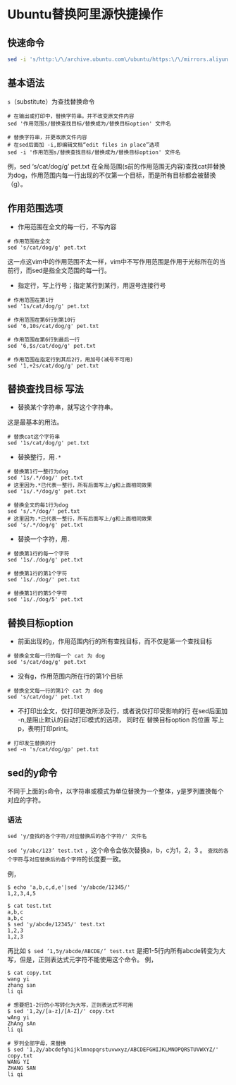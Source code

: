 # Ubuntu替换阿里源快捷操作
## 快速命令

```sh
sed -i 's/http:\/\/archive.ubuntu.com\/ubuntu/https:\/\/mirrors.aliyun.com\/ubuntu/g' /etc/apt/sources.list
```

## 基本语法

`s`（substitute）为查找替换命令

```
# 在输出或打印中，替换字符串。并不改变原文件内容
sed '作用范围s/替换查找目标/替换成为/替换目标option' 文件名

# 替换字符串，并更改原文件内容
# 在sed后面加 -i,即编辑文档“edit files in place”选项
sed -i '作用范围s/替换查找目标/替换成为/替换目标option' 文件名
```

例，sed ‘s/cat/dog/g’ pet.txt
在全局范围(s前的作用范围无内容)查找cat并替换为dog，作用范围内每一行出现的不仅第一个目标，而是所有目标都会被替换（g）。

## 作用范围选项

- 作用范围在全文的每一行，不写内容

```
# 作用范围在全文
sed 's/cat/dog/g' pet.txt
```

这一点这vim中的作用范围不太一样，vim中不写作用范围是作用于光标所在的当前行，而sed是指全文范围的每一行。

- 指定行，写上行号；指定某行到某行，用逗号连接行号

```
# 作用范围在第1行
sed '1s/cat/dog/g' pet.txt

# 作用范围在第6行到第10行
sed '6,10s/cat/dog/g' pet.txt

# 作用范围在第6行到最后一行
sed '6,$s/cat/dog/g' pet.txt

# 作用范围在指定行到其后2行，用加号(减号不可用)
sed '1,+2s/cat/dog/g' pet.txt
```

## 替换查找目标 写法

- 替换某个字符串，就写这个字符串。

这是最基本的用法。

```
# 替换cat这个字符串
sed '1s/cat/dog/g' pet.txt
```

- 替换整行，用`.*`

```
# 替换第1行一整行为dog
sed '1s/.*/dog/' pet.txt
# 这里因为.*已代表一整行，所有后面写上/g和上面相同效果
sed '1s/.*/dog/g' pet.txt

# 替换全文的每1行为dog
sed 's/.*/dog/' pet.txt
# 这里因为.*已代表一整行，所有后面写上/g和上面相同效果
sed 's/.*/dog/g' pet.txt
```

- 替换一个字符，用`.`

```
# 替换第1行的每一个字符
sed '1s/./dog/g' pet.txt

# 替换第1行的第1个字符
sed '1s/./dog/' pet.txt

# 替换第1行的第5个字符
sed '1s/./dog/5' pet.txt
```

## 替换目标option

- 前面出现的`g`，作用范围内行的所有查找目标，而不仅是第一个查找目标

```
# 替换全文每一行的每一个 cat 为 dog
sed 's/cat/dog/g' pet.txt
```

- 没有g，作用范围内所在行的第1个目标

```
# 替换全文每一行的第1个 cat 为 dog
sed 's/cat/dog/' pet.txt
```

- 不打印出全文，仅打印更改所涉及行，或者说仅打印受影响的行
    在sed后面加 -n,是阻止默认的自动打印模式的选项，
    同时在 替换目标option 的位置 写上 p，表明打印print。

```
# 打印发生替换的行
sed -n 's/cat/dog/gp' pet.txt
```

## sed的y命令

不同于上面的`s`命令，以字符串或模式为单位替换为一个整体，y是罗列置换每个对应的字符。

### 语法

```
sed 'y/查找的各个字符/对应替换后的各个字符/' 文件名
```

`sed ‘y/abc/123’ test.txt` ，这个命令会依次替换a，b，c为1，2，3 。
`查找的各个字符`与`对应替换后的各个字符`的长度要一致。

例，

```
$ echo 'a,b,c,d,e'|sed 'y/abcde/12345/'
1,2,3,4,5

$ cat test.txt
a,b,c
a,b,c
$ sed 'y/abcde/12345/' test.txt
1,2,3
1,2,3
```

再比如 `$ sed ‘1,5y/abcde/ABCDE/’ test.txt` 是把1-5行内所有abcde转变为大写，但是，正则表达式元字符不能使用这个命令。
例，

```
$ cat copy.txt 
wang yi
zhang san
li qi

# 想要把1-2行的小写转化为大写，正则表达式不可用
$ sed '1,2y/[a-z]/[A-Z]/' copy.txt 
wAng yi
ZhAng sAn
li qi

# 罗列全部字母，来替换
$ sed '1,2y/abcdefghijklmnopqrstuvwxyz/ABCDEFGHIJKLMNOPQRSTUVWXYZ/' copy.txt 
WANG YI
ZHANG SAN
li qi
```